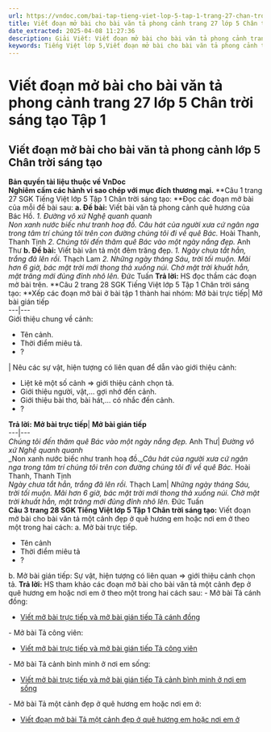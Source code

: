 ```yaml
---
url: https://vndoc.com/bai-tap-tieng-viet-lop-5-tap-1-trang-27-chan-troi-sang-tao-319167
title: Viết đoạn mở bài cho bài văn tả phong cảnh trang 27 lớp 5 Chân trời sáng tạo Tập 1 - VnDoc.com
date_extracted: 2025-04-08 11:27:36
description: Giải Viết: Viết đoạn mở bài cho bài văn tả phong cảnh trang 27 lớp 5 Tập 1 Chân trời sáng tạo gồm các phần hướng dẫn giải chi tiết, đầy đủ nhất chỉ có trên VnDoc. Mời các bạn tham khảo.
keywords: Tiếng Việt lớp 5,Viết đoạn mở bài cho bài văn tả phong cảnh trang 27 lớp 5 Tập 1 Chân trời sáng tạo,Bài tập Tiếng Việt lớp 5 Tập 1 trang 27 Chân trời sáng tạo,Viết đoạn mở bài cho bài văn tả phong cảnh lớp 5 Chân trời sáng tạo,Tiếng Việt lớp 5 trang 27 Tập 1 Chân trời sáng tạo,Viết đoạn mở bài cho bài văn tả phong cảnh lớp 5,Viết đoạn mở bài cho bài văn tả phong cảnh lớp 5 trang 27,Tiếng Việt lớp 5 Chân trời sáng tạo,Tiếng Việt lớp 5 Tập 1,sgk Tiếng Việt lớp 5
---
```


# Viết đoạn mở bài cho bài văn tả phong cảnh trang 27 lớp 5 Chân trời sáng tạo Tập 1
## **Viết đoạn mở bài cho bài văn tả phong cảnh lớp 5 Chân trời sáng tạo**
**Bản quyền tài liệu thuộc về VnDoc**  
**Nghiêm cấm các hành vi sao chép với mục đích thương mại.**
**Câu 1 trang 27 SGK Tiếng Việt lớp 5 Tập 1 Chân trời sáng tạo: **Đọc các đoạn mở bài của mỗi đề bài sau:
**a. Đề bài:** Viết bài văn tả phong cảnh quê hương của Bác Hồ.
_1\. Đường vô xứ Nghệ quanh quanh_  
 _Non xanh nước biếc như tranh hoạ đồ._
_Câu hát của người xưa cứ ngân nga trong tâm trí chúng tôi trên con đường chúng tôi đi về quê Bác._
Hoài Thanh, Thanh Tịnh
 _2\. Chúng tôi đến thăm quê Bác vào một ngày nắng đẹp._
Anh Thư
**b. Đề bài:** Viết bài văn tả một đêm trăng đẹp.
_1\. Ngày chưa tắt hẳn, trắng đã lên rồi._
Thạch Lam
 _2\. Những ngày tháng Sáu, trời tối muộn. Mãi hơn 6 giờ, bác mặt trời mới thong thả xuống núi. Chờ mặt trời khuất hẳn, mặt trăng mới đủng đỉnh nhô lên._
Đức Tuấn
**Trả lời:**
HS đọc thầm các đoạn mở bài trên.
**Câu 2 trang 28 SGK Tiếng Việt lớp 5 Tập 1 Chân trời sáng tạo: **Xếp các đoạn mở bài ở bài tập 1 thành hai nhóm:
Mở bài trực tiếp| Mở bài gián tiếp  
---|---  
Giới thiệu chung về cảnh:
  * Tên cảnh.
  * Thời điểm miêu tả.
  * ?

| Nêu các sự vật, hiện tượng có liên quan để dẫn vào giới thiệu cảnh:
  * Liệt kê một số cảnh => giới thiệu cảnh chọn tả.
  * Giới thiệu người, vật,... gợi nhớ đến cảnh.
  * Giới thiệu bài thơ, bài hát,... có nhắc đến cảnh.
  * ?

**Trả lời:**
**Mở bài trực tiếp**| **Mở bài gián tiếp**  
---|---  
 _Chúng tôi đến thăm quê Bác vào một ngày nắng đẹp._ Anh Thư|  _Đường vô xứ Nghệ quanh quanh_  
 _Non xanh nước biếc như tranh hoạ đồ.__Câu hát của người xưa cứ ngân nga trong tâm trí chúng tôi trên con đường chúng tôi đi về quê Bác._ Hoài Thanh, Thanh Tịnh  
 _Ngày chưa tắt hẳn, trắng đã lên rồi._ Thạch Lam|  _Những ngày tháng Sáu, trời tối muộn. Mãi hơn 6 giờ, bác mặt trời mới thong thả xuống núi. Chờ mặt trời khuất hẳn, mặt trăng mới đủng đỉnh nhô lên._ Đức Tuấn  
**Câu 3 trang 28 SGK Tiếng Việt lớp 5 Tập 1 Chân trời sáng tạo:** Viết đoạn mở bài cho bài văn tả một cảnh đẹp ở quê hương em hoặc nơi em ở theo một trong hai cách:
a. Mở bài trực tiếp.
  * Tên cảnh
  * Thời điểm miêu tả
  * ?

b. Mở bài gián tiếp: Sự vật, hiện tượng có liên quan ⇒ giới thiệu cảnh chọn tả.
**Trả lời:**
HS tham khảo các đoạn mở bài cho bài văn tả một cảnh đẹp ở quê hương em hoặc nơi em ở theo một trong hai cách sau:
\- Mở bài Tả cánh đồng:
  * [Viết mở bài trực tiếp và mở bài gián tiếp Tả cánh đồng](<https://vndoc.com/viet-mo-bai-truc-tiep-va-mo-bai-gian-tiep-ta-mot-canh-dong-lop-5-326961>)

\- Mở bài Tả công viên:
  * [Viết mở bài trực tiếp và mở bài gián tiếp Tả công viên](<https://vndoc.com/viet-mo-bai-truc-tiep-va-mo-bai-gian-tiep-ta-cong-vien-lop-5-326963>)

\- Mở bài Tả cảnh bình minh ở nơi em sống:
  * [Viết mở bài trực tiếp và mở bài gián tiếp Tả cảnh bình minh ở nơi em sống](<https://vndoc.com/viet-mo-bai-truc-tiep-va-mo-bai-gian-tiep-ta-canh-binh-minh-o-noi-em-song-lop-5-326964>)

\- Mở bài Tả một cảnh đẹp ở quê hương em hoặc nơi em ở:
  * [Viết đoạn mở bài Tả một cảnh đẹp ở quê hương em hoặc nơi em ở](<https://vndoc.com/viet-doan-mo-bai-ta-mot-canh-dep-o-que-huong-em-hoac-noi-em-o-lop-5-327062>)

